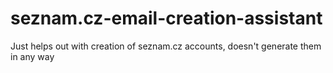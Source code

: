 # seznam.cz-email-creation-assistant
Just helps out with creation of seznam.cz accounts, doesn't generate them in any way
